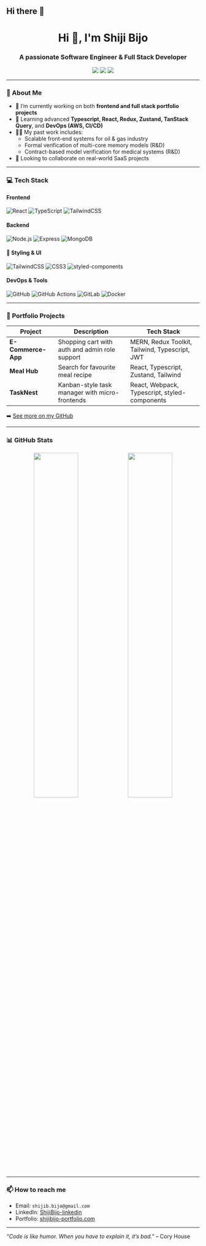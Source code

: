 ## Hi there 👋

<h1 align="center">Hi 👋, I'm Shiji Bijo</h1>
<h3 align="center">A passionate Software Engineer & Full Stack Developer</h3>

<p align="center">
  <a href="https://github.com/ShijiBijo84" target="_blank"><img src="https://img.shields.io/badge/Portfolio-000?style=for-the-badge&logo=vercel&logoColor=white" /></a>
  <a href="mailto:shijib.bijo@gmail.com"><img src="https://img.shields.io/badge/Email-D14836?style=for-the-badge&logo=gmail&logoColor=white"/></a>
  <a href="https://www.linkedin.com/in/shiji-bijo-8468b642/" target="_blank"><img src="https://img.shields.io/badge/LinkedIn-0A66C2?style=for-the-badge&logo=linkedin&logoColor=white"/></a>
</p>

---

### 👋 About Me

- 🔭 I’m currently working on both **frontend and full stack portfolio projects**
- 🌱 Learning advanced **Typescript, React, Redux, Zustand, TanStack Query**, and **DevOps (AWS, CI/CD)**
- 👨‍💻 My past work includes:
  - Scalable front-end systems for oil & gas industry
  - Formal verification of multi-core memory models (R&D)
  - Contract-based model verification for medical systems (R&D)
- 💼 Looking to collaborate on real-world SaaS projects

---

### 💻 Tech Stack

#### Frontend
![React](https://img.shields.io/badge/-React-61DAFB?style=flat&logo=react&logoColor=white)
![TypeScript](https://img.shields.io/badge/-TypeScript-3178C6?style=flat&logo=typescript&logoColor=white)
![TailwindCSS](https://img.shields.io/badge/-TailwindCSS-38B2AC?style=flat&logo=tailwind-css&logoColor=white)

#### Backend
![Node.js](https://img.shields.io/badge/-Node.js-339933?style=flat&logo=node.js&logoColor=white)
![Express](https://img.shields.io/badge/-Express-000000?style=flat&logo=express&logoColor=white)
![MongoDB](https://img.shields.io/badge/-MongoDB-47A248?style=flat&logo=mongodb&logoColor=white)

#### 🎨 Styling & UI

![TailwindCSS](https://img.shields.io/badge/-TailwindCSS-38B2AC?style=flat&logo=tailwind-css&logoColor=white)
![CSS3](https://img.shields.io/badge/-CSS3-1572B6?style=flat&logo=css3&logoColor=white)
![styled-components](https://img.shields.io/badge/-styled--components-db7093?style=flat&logo=styled-components&logoColor=white)


#### DevOps & Tools
![GitHub](https://img.shields.io/badge/-GitHub-181717?style=flat&logo=github&logoColor=white)
![GitHub Actions](https://img.shields.io/badge/-GitHub%20Actions-2088FF?style=flat&logo=github-actions&logoColor=white)
![GitLab](https://img.shields.io/badge/-GitLab-FC6D26?style=flat&logo=gitlab&logoColor=white)
![Docker](https://img.shields.io/badge/-Docker-2496ED?style=flat&logo=docker&logoColor=white)

---

### 🧩 Portfolio Projects

| Project       | Description                                 | Tech Stack                        |
|---------------|---------------------------------------------|-----------------------------------|
| **E-Commerce-App** | Shopping cart with auth and admin role support | MERN, Redux Toolkit, Tailwind, Typescript, JWT |
| **Meal Hub** |Search for favourite meal recipe | React, Typescript, Zustand, Tailwind  |
| **TaskNest**  | Kanban-style task manager with micro-frontends | React, Webpack, Typescript, styled-components |



➡️ [See more on my GitHub](https://github.com/React-Ts-Apps)

---

### 📊 GitHub Stats

<p align="center">
  <img src="https://github-readme-stats.vercel.app/api?username=ShijiBijo84&show_icons=true&theme=github_dark" width="48%" />
  <img src="https://github-readme-streak-stats.herokuapp.com/?user=ShijiBijo84&theme=github-dark-blue" width="48%" />
</p>

---

### 📫 How to reach me

- Email: `shijib.bijo@gmail.com`
- LinkedIn: [ShijiBijo-linkedin](https://www.linkedin.com/in/shiji-bijo-8468b642/)
- Portfolio: [shijibijo-portfolio.com](https://github.com/ShijiBijo84/)

---

 *“Code is like humor. When you have to explain it, it’s bad.”* – Cory House

